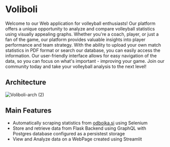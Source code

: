 # Voliboli

Welcome to our Web application for volleyball enthusiasts! Our platform offers a unique opportunity to analyze and compare volleyball statistics using visually appealing graphs. 
Whether you're a coach, player, or just a fan of the game, our platform provides valuable insights into player performance and team strategy. 
With the ability to upload your own match statistics in PDF format or search our database, you can easily access the information. 
Our user-friendly interface allows for easy navigation of the data, so you can focus on what's important - improving your game. 
Join our community today and take your volleyball analysis to the next level!

## Architecture

![Voliboli-arch (2)](https://user-images.githubusercontent.com/48418580/233632814-4b6c36d6-aa22-4492-8d75-b47bae6442dd.png)

## Main Features

- Automatically scraping statistics from [odbojka.si](https://odbojka.si/) using Selenium
- Store and retrieve data from Flask Backend using GraphQL with Postgres database configured as a persistest storage
- View and Analyze data on a WebPage created using Streamlit
